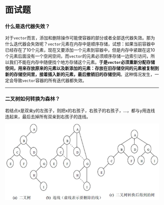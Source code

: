 # 面试题

### 什么是迭代器失效？

对于`vector`而言，添加和删除操作可能使容器的部分或者全部迭代器失效。那为什么迭代器会失效呢？`vector`元素在内存中是顺序存储，试想：如果当前容器中已经存在了10个元素，现在又要添加一个元素到容器中，但是内存中紧跟在这10个元素后面没有一个空闲空间，而`vector`的元素必须顺序存储一边索引访问，所以我们不能在内存中随便找个地方存储这个元素。**于是`vector`必须重新分配存储空间，用来存放原来的元素以及新添加的元素：存放在旧存储空间的元素被复制到新的存储空间里，接着插入新的元素，最后撤销旧的存储空间**。这种情况发生，一定会导致`vector`容器的所有迭代器都失效。

***

### 二叉树如何转换为森林？

若结点x是双亲y的左孩子，则把x的右孩子，右孩子的右孩子，…，都与y用连线连起来，最后去掉所有双亲到右孩子的连线。

![](images/algo_question_1.jpg)
